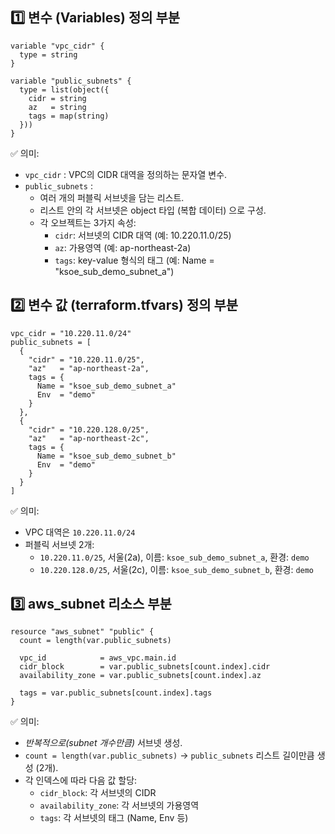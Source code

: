 ## 1️⃣ 변수 (Variables) 정의 부분
```hcl
variable "vpc_cidr" {
  type = string
}

variable "public_subnets" {
  type = list(object({
    cidr = string
    az   = string
    tags = map(string)
  }))
}
```

✅ 의미:
- `vpc_cidr` : VPC의 CIDR 대역을 정의하는 문자열 변수.
- `public_subnets` :
    - 여러 개의 퍼블릭 서브넷을 담는 리스트.
    - 리스트 안의 각 서브넷은 object 타입 (복합 데이터) 으로 구성.
    - 각 오브젝트는 3가지 속성:
        - `cidr`: 서브넷의 CIDR 대역 (예: 10.220.11.0/25)
        - `az`: 가용영역 (예: ap-northeast-2a)
        - `tags`: key-value 형식의 태그 (예: Name = "ksoe_sub_demo_subnet_a")


## 2️⃣ 변수 값 (terraform.tfvars) 정의 부분
```hcl
vpc_cidr = "10.220.11.0/24"
public_subnets = [
  {
    "cidr" = "10.220.11.0/25",
    "az"   = "ap-northeast-2a",
    tags = {
      Name = "ksoe_sub_demo_subnet_a"
      Env  = "demo"
    }
  },
  {
    "cidr" = "10.220.128.0/25",
    "az"   = "ap-northeast-2c",
    tags = {
      Name = "ksoe_sub_demo_subnet_b"
      Env  = "demo"
    }
  }
]
```

✅ 의미:
- VPC 대역은 `10.220.11.0/24`
- 퍼블릭 서브넷 2개:
    - `10.220.11.0/25`, 서울(2a), 이름: `ksoe_sub_demo_subnet_a`, 환경: `demo`
    - `10.220.128.0/25`, 서울(2c), 이름: `ksoe_sub_demo_subnet_b`, 환경: `demo`


## 3️⃣ aws_subnet 리소스 부분
```hcl
resource "aws_subnet" "public" {
  count = length(var.public_subnets)

  vpc_id            = aws_vpc.main.id
  cidr_block        = var.public_subnets[count.index].cidr
  availability_zone = var.public_subnets[count.index].az

  tags = var.public_subnets[count.index].tags
}
```

✅ 의미:
- *반복적으로(subnet 개수만큼)* 서브넷 생성.
- `count = length(var.public_subnets)` → `public_subnets` 리스트 길이만큼 생성 (2개).
- 각 인덱스에 따라 다음 값 할당:
    - `cidr_block`: 각 서브넷의 CIDR
    - `availability_zone`: 각 서브넷의 가용영역
    - `tags`: 각 서브넷의 태그 (Name, Env 등)